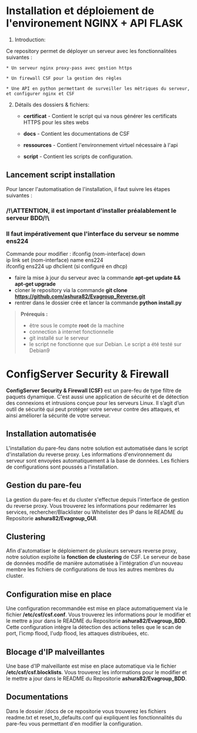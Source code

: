 # Installation et déploiement de l'environement NGINX + API FLASK

1. Introduction:

Ce repository permet de déployer un serveur avec les fonctionnalitées suivantes :

    * Un serveur nginx proxy-pass avec gestion https

    * Un firewall CSF pour la gestion des règles
    
    * Une API en python permettant de surveiller les métriques du serveur, et configurer nginx et CSF

2. Détails des dossiers & fichiers:
  
   * **certificat** - Contient le script qui va nous générer les certificats HTTPS pour les sites webs
   
   * **docs** - Contient les documentations de CSF
   
   * **ressources** - Contient l'environnement virtuel nécessaire à l'api

   * **script** - Contient les scripts de configuration.
   
   
## Lancement script installation

Pour lancer l'automatisation de l'installation, il faut suivre les étapes suivantes :

### /!\ATTENTION, il est important d'installer préalablement le serveur BDD/!\
### Il faut impérativement que l'interface du serveur se nomme ens224

Commande pour modifier :
ifconfig (nom-interface) down  
ip link set (nom-interface) name ens224  
ifconfig ens224 up
dhclient (si configuré en dhcp)

- faire la mise à jour du serveur avec la commande **apt-get update && apt-get upgrade**
- cloner le repository via la commande **git clone https://github.com/ashura82/Evagroup_Reverse.git**
- rentrer dans le dossier crée et lancer la commande **python install.py**

>**Prérequis :**
>  - être sous le compte **root** de la machine
>  - connection à internet fonctionnelle
>  - git installé sur le serveur
>  - le script ne fonctionne que sur Debian. Le script a été testé sur Debian9    
 
# ConfigServer Security & Firewall

**ConfigServer Security & Firewall (CSF)** est un pare-feu de type filtre de paquets dynamique. C'est aussi une application de sécurité et de détection des connexions et intrusions conçue pour les serveurs Linux. Il s’agit d’un outil de sécurité qui peut protéger votre serveur contre des attaques, et ainsi améliorer la sécurité de votre serveur.


## Installation automatisée

L'installation du pare-feu dans notre solution est automatisée dans le script d'installation du reverse proxy. Les informations d'environnement du serveur sont envoyées automatiquement à la base de données. Les fichiers de configurations sont poussés a l'installation.


## Gestion du pare-feu

La gestion du pare-feu et du cluster s'effectue depuis l'interface de gestion du reverse proxy. Vous trouverez les informations pour redémarrer les services, rechercher/Blacklister ou Whitelister des IP dans le README du Repositorie **ashura82/Evagroup_GUI**.


## Clustering

Afin d'automatiser le déploiement de plusieurs serveurs reverse proxy, notre solution exploite la **fonction de clustering** de CSF. Le serveur de base de données modifie de manière automatisée à l'intégration d'un nouveau membre les fichiers de configurations de tous les autres membres du cluster.


## Configuration mise en place

Une configuration recommandée est mise en place automatiquement via le fichier **/etc/csf/csf.conf**. Vous trouverez les informations pour le modifier et le mettre a jour dans le README du Repositorie **ashura82/Evagroup_BDD**.
Cette configuration intègre la détection des actions telles que le scan de port, l'icmp flood, l'udp flood, les attaques distribuées, etc.


## Blocage d'IP malveillantes

Une base d'IP malveillante est mise en place automatique via le fichier **/etc/csf/csf.blocklists**. Vous trouverez les informations pour le modifier et le mettre a jour dans le README du Repositorie **ashura82/Evagroup_BDD**.


## Documentations

Dans le dossier /docs de ce repositorie vous trouverez les fichiers readme.txt et reset_to_defaults.conf qui expliquent les fonctionnalités du pare-feu vous permettant d'en modifier la configuration.
